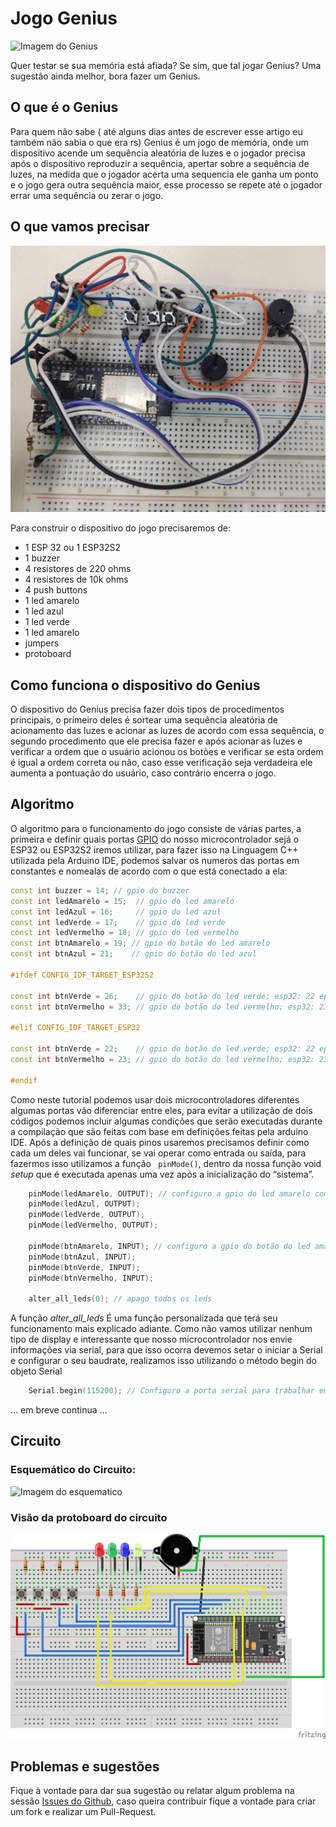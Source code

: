# Jogo Genius

![Imagem do Genius](https://estrela.vtexassets.com/arquivos/ids/163355/Jogo-Genius-Produto-Estrela.jpg?v=636661399595430000)

Quer testar se sua memória está afiada? Se sim, que tal jogar Genius?
Uma sugestão ainda melhor, bora fazer um Genius.

## O que é o Genius

Para quem não sabe ( até alguns dias antes de escrever esse artigo eu também não sabia o que era rs) Genius é um jogo de memória, onde um dispositivo acende um sequência aleatória de luzes e o jogador precisa após o dispositivo reproduzir a sequência, apertar sobre a sequência de luzes, na medida que o jogador acerta uma sequencia ele ganha um ponto e o jogo gera outra sequência maior, esse processo se repete até o jogador errar uma sequência ou zerar o jogo.

## O que vamos precisar

![Imagem do prototipo ](https://raw.githubusercontent.com/JN513/genius/main/imagens/imagem.jpeg)

Para construir o dispositivo do jogo precisaremos de:
- 1 ESP 32 ou 1 ESP32S2
- 1 buzzer
- 4 resistores de 220 ohms
- 4 resistores de 10k ohms
- 4 push buttons
- 1 led amarelo
- 1 led azul
- 1 led verde
- 1 led amarelo
-  jumpers
- protoboard

## Como funciona o dispositivo do Genius

O dispositivo do Genius precisa fazer dois tipos de procedimentos principais, o primeiro deles é sortear uma sequência aleatória de acionamento das luzes e  acionar as luzes de acordo com essa sequência, o segundo procedimento que ele precisa fazer e após acionar as luzes e verificar a ordem que o usuário acionou os botões e verificar se esta ordem é igual a ordem correta ou não, caso esse verificação seja verdadeira ele aumenta a pontuação do usuário, caso contrário encerra o jogo.

## Algoritmo

O algoritmo para o funcionamento do jogo consiste de várias partes, a primeira e definir quais portas [GPIO](https://pt.wikipedia.org/wiki/General_Purpose_Input/Output) do nosso microcontrolador sejá o ESP32 ou ESP32S2 iremos utilizar, para fazer isso na Linguagem C++ utilizada pela Arduino IDE, podemos salvar os numeros das portas em constantes e nomealas de acordo com o que está conectado a ela:

```cpp
const int buzzer = 14; // gpio do buzzer
const int ledAmarelo = 15;  // gpio do led amarelo
const int ledAzul = 16;     // gpio do led azul
const int ledVerde = 17;    // gpio do led verde
const int ledVermelho = 18; // gpio do led vermelho
const int btnAmarelo = 19; // gpio do botão do led amarelo
const int btnAzul = 21;    // gpio do botão do led azul

#ifdef CONFIG_IDF_TARGET_ESP32S2

const int btnVerde = 26;    // gpio do botão do led verde; esp32: 22 eps32s2: 26
const int btnVermelho = 33; // gpio do botão do led vermelho; esp32: 23 esp32s2: 33

#elif CONFIG_IDF_TARGET_ESP32

const int btnVerde = 22;    // gpio do botão do led verde; esp32: 22 eps32s2: 26
const int btnVermelho = 23; // gpio do botão do led vermelho; esp32: 23 esp32s2: 33

#endif

```

Como neste tutorial podemos usar dois microcontroladores diferentes algumas portas vão diferenciar entre eles, para evitar a utilização de dois códigos podemos incluir algumas condições que serão executadas durante a compilação que são feitas com base em definições feitas pela arduino IDE. Após a definição de quais pinos usaremos precisamos definir como cada um deles vai funcionar, se vai operar como entrada ou saída, para fazermos isso utilizamos a função ``` pinMode()```, dentro da nossa função void *setup* que é executada apenas uma vez após a inicialização do “sistema”.
```cpp
    pinMode(ledAmarelo, OUTPUT); // configuro a gpio do led amarelo como saída, faço isso para todos os outros leds
    pinMode(ledAzul, OUTPUT);
    pinMode(ledVerde, OUTPUT);
    pinMode(ledVermelho, OUTPUT);

    pinMode(btnAmarelo, INPUT); // configuro a gpio do botão do led amarelo como entrada, faço isso para todos os outros botões
    pinMode(btnAzul, INPUT);
    pinMode(btnVerde, INPUT);
    pinMode(btnVermelho, INPUT);

    alter_all_leds(0); // apago todos os leds

```

A função *alter_all_leds* É uma função personalizada que terá seu funcionamento mais explicado adiante. Como não vamos utilizar nenhum tipo de display e interessante que nosso microcontrolador nos envie informações via serial, para que isso ocorra devemos setar o iniciar a Serial e configurar o seu baudrate, realizamos isso utilizando o método begin do objeto Serial
```cpp
    Serial.begin(115200); // Configuro a porta serial para trabalhar em um baud rate de 115200 bits
```

… em breve continua …
## Circuito

### Esquemático do Circuito:

![Imagem do esquematico ](https://raw.githubusercontent.com/JN513/genius/main/esquematico/genius_esp32_Esquem%C3%A1tico.jpg)

### Visão da protoboard do circuito

![Imagem da protoboard ](https://raw.githubusercontent.com/JN513/genius/main/protoboard/genius_esp32_bb.jpg)


## Problemas e sugestões

Fique à vontade para dar sua sugestão ou relatar algum problema na sessão [Issues do Github](https://github.com/JN513/genius/issues), caso queira contribuir fique a vontade para criar um fork e realizar um Pull-Request.

